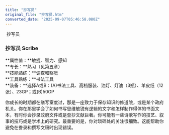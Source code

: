 ```yaml
---
title: "抄写员"
original_file: "抄写员.htm"
converted_date: "2025-09-07T05:46:58.080Z"
---
```


﻿ 抄写员  

### 抄写员 Scribe

**属性值：**敏捷、智力、感知  
**专长：**熟习（见第五章）  
**技能熟练：**调查和察觉  
**工具熟练：**书法工具  
**装备：**选择A或B：(A)书法工具、高档服装、油灯、灯油（3瓶）、羊皮纸（12张）、23GP；或(B)50GP

你成长的时期都在缮写室度过，那是一座致力于保存知识的修道院，或是某个政府机关。你在那里学会了如何书写思维敏锐有逻辑的文字和怎样制作得体的书面文本，有时你会抄录政府文件或是誊抄文献巨著。你可能有一些诗歌写作的技艺、叙事的技巧或是学术上的研究。最重要的是，你对琐碎处的关注很细致。这能帮助你避免在誊录和撰写文稿时出现错误。